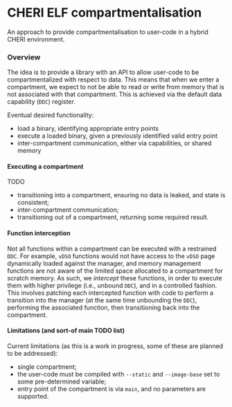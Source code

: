 # CHERI ELF compartmentalisation

An approach to provide compartmentalisation to user-code in a hybrid CHERI
environment.

### Overview

The idea is to provide a library with an API to allow user-code to be
compartmentalized with respect to data. This means that when we enter a
compartment, we expect to not be able to read or write from memory that is not
associated with that compartment. This is achieved via the default data
capability (`DDC`) register.

Eventual desired functionality:
* load a binary, identifying appropriate entry points
* execute a loaded binary, given a previously identified valid entry point
* inter-compartment communication, either via capabilities, or shared memory

#### Executing a compartment

TODO
* transitioning into a compartment, ensuring no data is leaked, and state is
  consistent;
* inter-compartment communication;
* transitioning out of a compartment, returning some required result.

#### Function interception

Not all functions within a compartment can be executed with a restrained `DDC`.
For example, `vDSO` functions would not have access to the `vDSO` page
dynamically loaded against the manager, and memory management functions are not
aware of the limited space allocated to a compartment for scratch memory. As
such, we *intercept* these functions, in order to execute them with higher
privilege (i.e., unbound `DDC`), and in a controlled fashion. This involves
patching each intercepted function with code to perform a transition into the
manager (at the same time unbounding the `DDC`), performing the associated
function, then transitioning back into the compartment.

#### Limitations (and sort-of main TODO list)

Current limitations (as this is a work in progress, some of these are planned
to be addressed):
* single compartment;
* the user-code must be compiled with `--static` and `--image-base` set to some
  pre-determined variable;
* entry point of the compartment is via `main`, and no parameters are
  supported.
